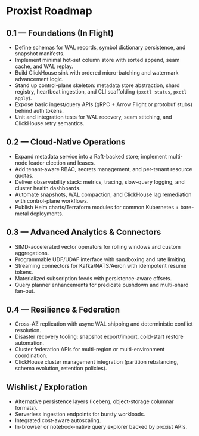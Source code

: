 # Proxist Roadmap

## 0.1 — Foundations (In Flight)

- Define schemas for WAL records, symbol dictionary persistence, and snapshot manifests.
- Implement minimal hot-set column store with sorted append, seam cache, and WAL replay.
- Build ClickHouse sink with ordered micro-batching and watermark advancement logic.
- Stand up control-plane skeleton: metadata store abstraction, shard registry, heartbeat ingestion, and CLI scaffolding (`pxctl status`, `pxctl apply`).
- Expose basic ingest/query APIs (gRPC + Arrow Flight or protobuf stubs) behind auth tokens.
- Unit and integration tests for WAL recovery, seam stitching, and ClickHouse retry semantics.

## 0.2 — Cloud-Native Operations

- Expand metadata service into a Raft-backed store; implement multi-node leader election and leases.
- Add tenant-aware RBAC, secrets management, and per-tenant resource quotas.
- Deliver observability stack: metrics, tracing, slow-query logging, and cluster health dashboards.
- Automate snapshots, WAL compaction, and ClickHouse lag remediation with control-plane workflows.
- Publish Helm charts/Terraform modules for common Kubernetes + bare-metal deployments.

## 0.3 — Advanced Analytics & Connectors

- SIMD-accelerated vector operators for rolling windows and custom aggregations.
- Programmable UDF/UDAF interface with sandboxing and rate limiting.
- Streaming connectors for Kafka/NATS/Aeron with idempotent resume tokens.
- Materialized subscription feeds with persistence-aware offsets.
- Query planner enhancements for predicate pushdown and multi-shard fan-out.

## 0.4 — Resilience & Federation

- Cross-AZ replication with async WAL shipping and deterministic conflict resolution.
- Disaster recovery tooling: snapshot export/import, cold-start restore automation.
- Cluster federation APIs for multi-region or multi-environment coordination.
- ClickHouse cluster management integration (partition rebalancing, schema evolution, retention policies).

## Wishlist / Exploration

- Alternative persistence layers (Iceberg, object-storage columnar formats).
- Serverless ingestion endpoints for bursty workloads.
- Integrated cost-aware autoscaling.
- In-browser or notebook-native query explorer backed by proxist APIs.
